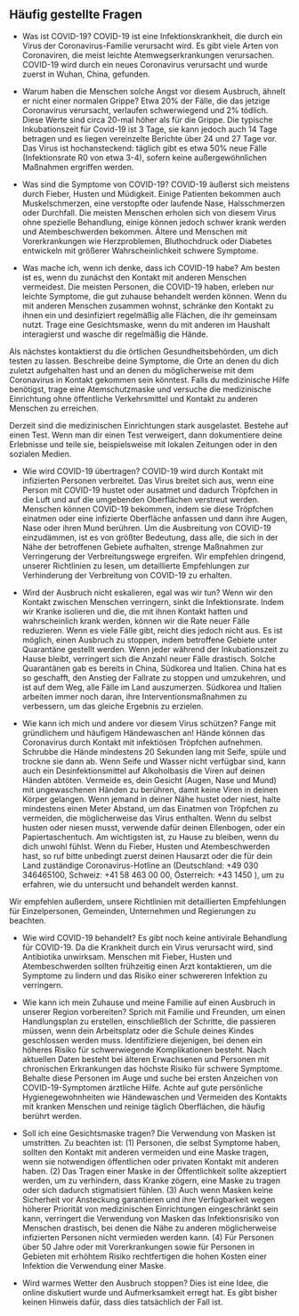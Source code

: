 ## Häufig gestellte Fragen
+ Was ist COVID-19?
COVID-19 ist eine Infektionskrankheit, die durch ein Virus der Coronavirus-Familie verursacht wird. Es gibt viele Arten von Coronaviren, die meist leichte Atemwegserkrankungen verursachen. COVID-19 wird durch ein neues Coronavirus verursacht und wurde zuerst in Wuhan, China, gefunden.

+ Warum haben die Menschen solche Angst vor diesem Ausbruch, ähnelt er nicht einer normalen Grippe?
Etwa 20% der Fälle, die das jetzige Coronavirus verursacht, verlaufen schwerwiegend und 2% tödlich. Diese Werte sind circa 20-mal höher als für die Grippe. Die typische Inkubationszeit für Covid-19 ist 3 Tage, sie kann jedoch auch 14 Tage betragen und es liegen vereinzelte Berichte über 24 und 27 Tage vor. Das Virus ist hochansteckend: täglich gibt es etwa 50% neue Fälle (Infektionsrate R0 von etwa 3-4), sofern keine außergewöhnlichen Maßnahmen ergriffen werden.


+ Was sind die Symptome von COVID-19?
COVID-19 äußerst sich meistens durch Fieber, Husten und Müdigkeit. Einige Patienten bekommen auch Muskelschmerzen, eine verstopfte oder laufende Nase, Halsschmerzen oder Durchfall. Die meisten Menschen erholen sich von diesem Virus ohne spezielle Behandlung, einige können jedoch schwer krank werden und Atembeschwerden bekommen. Ältere und Menschen mit Vorerkrankungen wie Herzproblemen, Bluthochdruck oder Diabetes entwickeln mit größerer Wahrscheinlichkeit schwere Symptome.

+ Was mache ich, wenn ich denke, dass ich COVID-19 habe?
Am besten ist es, wenn du zunächst den Kontakt mit anderen Menschen vermeidest. Die meisten Personen, die COVID-19 haben, erleben nur leichte Symptome, die gut zuhause behandelt werden können. Wenn du mit anderen Menschen zusammen wohnst, schränke den Kontakt zu ihnen ein und desinfiziert regelmäßig alle Flächen, die ihr gemeinsam nutzt. Trage eine Gesichtsmaske, wenn du mit anderen im Haushalt interagierst und wasche dir regelmäßig die Hände.

Als nächstes kontaktierst du die örtlichen Gesundheitsbehörden, um dich testen zu lassen. Beschreibe deine Symptome, die Orte an denen du dich zuletzt aufgehalten hast und an denen du möglicherweise mit dem Coronavirus in Kontakt gekommen sein könntest. Falls du medizinische Hilfe benötigst, trage eine Atemschutzmaske und versuche die medizinische Einrichtung ohne öffentliche Verkehrsmittel und Kontakt zu anderen Menschen zu erreichen.

Derzeit sind die medizinischen Einrichtungen stark ausgelastet. Bestehe auf einen Test. Wenn man dir einen Test verweigert, dann dokumentiere deine Erlebnisse und teile sie, beispielsweise mit lokalen Zeitungen oder in den sozialen Medien.

+ Wie wird COVID-19 übertragen?
COVID-19 wird durch Kontakt mit infizierten Personen verbreitet. Das Virus breitet sich aus, wenn eine Person mit COVID-19 hustet oder ausatmet und dadurch Tröpfchen in die Luft und auf die umgebenden Oberflächen verstreut werden. Menschen können COVID-19 bekommen, indem sie diese Tröpfchen einatmen oder eine infizierte Oberfläche anfassen und dann ihre Augen, Nase oder ihren Mund berühren. Um die Ausbreitung von COVID-19 einzudämmen, ist es von größter Bedeutung, dass alle, die sich in der Nähe der betroffenen Gebiete aufhalten, strenge Maßnahmen zur Verringerung der Verbreitungswege ergreifen. Wir empfehlen dringend, unserer Richtlinien zu lesen, um detaillierte Empfehlungen zur Verhinderung der Verbreitung von COVID-19 zu erhalten.

+ Wird der Ausbruch nicht eskalieren, egal was wir tun?
Wenn wir den Kontakt zwischen Menschen verringern, sinkt die Infektionsrate. Indem wir Kranke isolieren und die, die mit ihnen Kontakt hatten und wahrscheinlich krank werden, können wir die Rate neuer Fälle reduzieren. Wenn es viele Fälle gibt, reicht dies jedoch nicht aus. Es ist möglich, einen Ausbruch zu stoppen, indem betroffene Gebiete unter Quarantäne gestellt werden. Wenn jeder während der Inkubationszeit zu Hause bleibt, verringert sich die Anzahl neuer Fälle drastisch. Solche Quarantänen gab es bereits in China, Südkorea und Italien. China hat es so geschafft, den Anstieg der Fallrate zu stoppen und umzukehren, und ist auf dem Weg, alle Fälle im Land auszumerzen. Südkorea und Italien arbeiten immer noch daran, ihre Interventionsmaßnahmen zu verbessern, um das gleiche Ergebnis zu erzielen.


+ Wie kann ich mich und andere vor diesem Virus schützen?
Fange mit gründlichem und häufigem Händewaschen an! Hände können das Coronavirus durch Kontakt mit infektiösen Tröpfchen aufnehmen. Schrubbe die Hände mindestens 20 Sekunden lang mit Seife, spüle und trockne sie dann ab. Wenn Seife und Wasser nicht verfügbar sind, kann auch ein Desinfektionsmittel auf Alkoholbasis die Viren auf deinen Händen abtöten. Vermeide es, dein Gesicht (Augen, Nase und Mund) mit ungewaschenen Händen zu berühren, damit keine Viren in deinen Körper gelangen. Wenn jemand in deiner Nähe hustet oder niest, halte mindestens einen Meter Abstand, um das Einatmen von Tröpfchen zu vermeiden, die möglicherweise das Virus enthalten. Wenn du selbst husten oder niesen musst, verwende dafür deinen Ellenbogen, oder ein Papiertaschentuch. Am wichtigsten ist, zu Hause zu bleiben, wenn du dich unwohl fühlst. Wenn du Fieber, Husten und Atembeschwerden hast, so ruf bitte unbedingt zuerst deinen Hausarzt oder die für dein Land zuständige Coronavirus-Hotline an (Deutschland: +49 030 346465100, Schweiz: +41 58 463 00 00, Österreich: +43 1450 ), um zu erfahren, wie du untersucht und behandelt werden kannst.

Wir empfehlen außerdem, unsere Richtlinien mit detaillierten Empfehlungen für Einzelpersonen, Gemeinden, Unternehmen und Regierungen zu beachten.

+ Wie wird COVID-19 behandelt?
Es gibt noch keine antivirale Behandlung für COVID-19. Da die Krankheit durch ein Virus verursacht wird, sind Antibiotika unwirksam. Menschen mit Fieber, Husten und Atembeschwerden sollten frühzeitig einen Arzt kontaktieren, um die Symptome zu lindern und das Risiko einer schwereren Infektion zu verringern.

+ Wie kann ich mein Zuhause und meine Familie auf einen Ausbruch in unserer Region vorbereiten?
Sprich mit Familie und Freunden, um einen Handlungsplan zu erstellen, einschließlich der Schritte, die passieren müssen, wenn dein Arbeitsplatz oder die Schule deines Kindes geschlossen werden muss. Identifiziere diejenigen, bei denen ein höheres Risiko für schwerwiegende Komplikationen besteht. Nach aktuellen Daten besteht bei älteren Erwachsenen und Personen mit chronischen Erkrankungen das höchste Risiko für schwere Symptome. Behalte diese Personen im Auge und suche bei ersten Anzeichen von COVID-19-Symptomen ärztliche Hilfe. Achte auf gute persönliche Hygienegewohnheiten wie Händewaschen und Vermeiden des Kontakts mit kranken Menschen und reinige täglich Oberflächen, die häufig berührt werden.

+ Soll ich eine Gesichtsmaske tragen?
Die Verwendung von Masken ist umstritten. Zu beachten ist: (1) Personen, die selbst Symptome haben, sollten den Kontakt mit anderen vermeiden und eine Maske tragen, wenn sie notwendigen öffentlichen oder privaten Kontakt mit anderen haben. (2) Das Tragen einer Maske in der Öffentlichkeit sollte akzeptiert werden, um zu verhindern, dass Kranke zögern, eine Maske zu tragen oder sich dadurch stigmatisiert fühlen. (3) Auch wenn Masken keine Sicherheit vor Ansteckung garantieren und ihre Verfügbarkeit wegen höherer Priorität von medizinischen Einrichtungen eingeschränkt sein kann, verringert die Verwendung von Masken das Infektionsrisiko von Menschen drastisch, bei denen die Nähe zu anderen möglicherweise infizierten Personen nicht vermieden werden kann. (4) Für Personen über 50 Jahre oder mit Vorerkrankungen sowie für Personen in Gebieten mit erhöhtem Risiko rechtfertigen die hohen Kosten einer Infektion die Verwendung einer Maske.

+ Wird warmes Wetter den Ausbruch stoppen?
Dies ist eine Idee, die online diskutiert wurde und Aufmerksamkeit erregt hat. Es gibt bisher keinen Hinweis dafür, dass dies tatsächlich der Fall ist.

